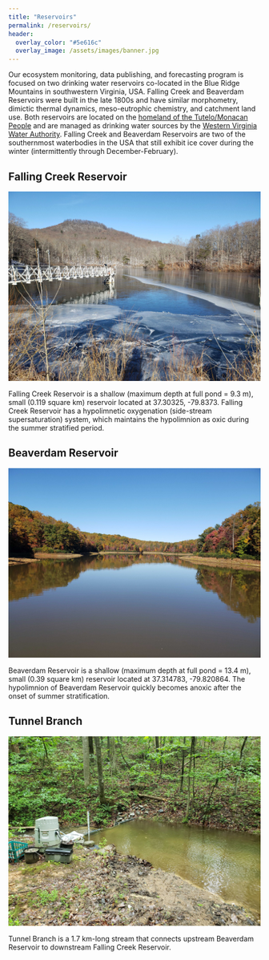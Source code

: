 ```yaml
---
title: "Reservoirs"
permalink: /reservoirs/
header:
  overlay_color: "#5e616c"
  overlay_image: /assets/images/banner.jpg
---
```

Our ecosystem monitoring, data publishing, and forecasting program is focused on two drinking water reservoirs co-located in the Blue Ridge Mountains in southwestern Virginia, USA. Falling Creek and Beaverdam Reservoirs were built in the late 1800s and have similar morphometry, dimictic thermal dynamics, meso-eutrophic chemistry, and catchment land use. Both reservoirs are located on the [homeland of the Tutelo/Monacan People](https://www.inclusive.vt.edu/resources/land-acknowledgement-and-labor-recognition.html) and are managed as drinking water sources by the [Western Virginia Water Authority](https://www.westernvawater.org). Falling Creek and Beaverdam Reservoirs are two of the southernmost waterbodies in the USA that still exhibit ice cover during the winter (intermittently through December-February).

## Falling Creek Reservoir

![Falling Creek Reservoir](../assets/images/FCR.jpg)

Falling Creek Reservoir is a shallow (maximum depth at full pond = 9.3 m), small (0.119 square km) reservoir located at 37.30325, -79.8373. Falling Creek Reservoir has a hypolimnetic oxygenation (side-stream supersaturation) system, which maintains the hypolimnion as oxic during the summer stratified period.

## Beaverdam Reservoir

![Beaverdam Reservoir](../assets/images/BVR.jpg)

Beaverdam Reservoir is a shallow (maximum depth at full pond = 13.4 m), small (0.39 square km) reservoir located at 37.314783, -79.820864. The hypolimnion of Beaverdam Reservoir quickly becomes anoxic after the onset of summer stratification.

## Tunnel Branch

![Beaverdam Reservoir](../assets/images/weir.jpg)

Tunnel Branch is a 1.7 km-long stream that connects upstream Beaverdam Reservoir to downstream Falling Creek Reservoir.
